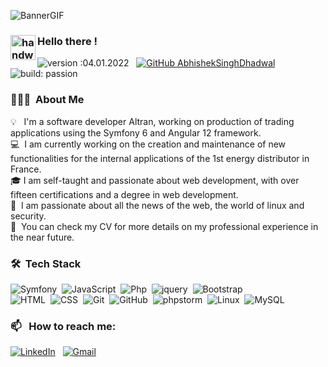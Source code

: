 ![BannerGIF](https://miro.medium.com/max/1400/1*gReLR6hZjwyBxHmfLN1AVw.gif)


### <img alt="handwavegif" src="https://user-images.githubusercontent.com/39513876/112366216-8cfe7400-8cfe-11eb-8116-7d3dbae20e97.gif" width='40' align="left"/> Hello there !
![version :04.01.2022](https://img.shields.io/badge/version-20.08.2021-informational) &nbsp;
[![GitHub AbhishekSinghDhadwal](https://img.shields.io/github/followers/MehdiAix?label=follow&style=social)](https://github.com/AbhishekSinghDhadwal)&nbsp;
![build: passion](https://img.shields.io/badge/build-passing-success)
### 👨🏻‍💻 &nbsp;About Me

💡 &nbsp; I'm a software developer Altran, working on production of trading applications using the Symfony 6 and Angular 12 framework. \
💻 &nbsp;I am currently working on the creation and maintenance of new functionalities for the internal applications of the 1st energy distributor in France. \
🎓&nbsp;I am self-taught and passionate about web development, with over fifteen certifications and a degree in web development.\
🌱 &nbsp;I am passionate about all the news of the web, the world of linux and security.\
📄 &nbsp;You can check my CV for more details on my professional experience in the near future.


### 🛠 &nbsp;Tech Stack

![Symfony](https://img.shields.io/badge/-symfony-05122A?style=flat&logo=symfony)&nbsp;
![JavaScript](https://img.shields.io/badge/-JavaScript-05122A?style=flat&logo=javascript)&nbsp;
![Php](https://img.shields.io/badge/-php-05122A?style=flat&logo=php&logoColor=777bb4)&nbsp;
![jquery](https://img.shields.io/badge/-jquery-05122A?style=flat&logo=jquery&logoColor=0769ad)&nbsp;
![Bootstrap](https://img.shields.io/badge/-Bootstrap-05122A?style=flat&logo=bootstrap&logoColor=7952b3)\
![HTML](https://img.shields.io/badge/-HTML-05122A?style=flat&logo=HTML5)&nbsp;
![CSS](https://img.shields.io/badge/-CSS-05122A?style=flat&logo=CSS3&logoColor=1572B6)&nbsp;
![Git](https://img.shields.io/badge/-Git-05122A?style=flat&logo=git)&nbsp;
![GitHub](https://img.shields.io/badge/-GitHub-05122A?style=flat&logo=github)&nbsp;
![phpstorm](https://img.shields.io/badge/-phpstorm-05122A?style=flat&logo=phpstorm&logoColor=000000)&nbsp;
![Linux](https://img.shields.io/badge/-Linux-05122A?&style=flat&logo=Linux&logoColor=fcc624)&nbsp;
![MySQL](https://img.shields.io/badge/-MySQL-05122A?&style=flat&logo=MySQL&logoColor=4479a1)&nbsp;

### 📫 &nbsp; How to reach me:


<a href="https://www.linkedin.com/in/mehdi-bougattaya/"><img alt="LinkedIn" src="https://img.shields.io/badge/linkedin%20-%230077B5.svg?&style=flat&logo=linkedin&logoColor=white"/></a> &nbsp;
<a href="mailto:mehdibougattaya.prive@gmail.com"><img alt="Gmail" src="https://img.shields.io/badge/Gmail-D14836?style=flat&logo=gmail&logoColor=white" /></a> &nbsp;

<!--
**AbhishekSinghDhadwal/AbhishekSinghDhadwal** is a ✨ _special_ ✨ repository because its `README.md` (this file) appears on your GitHub profile.

Here are some ideas to get you started:

- 🔭 I’m currently working on ...
- 🌱 I’m currently learning ...
- 👯 I’m looking to collaborate on ...
- 🤔 I’m looking for help with ...
- 💬 Ask me about ...
- 📫 How to reach me: ...
- 😄 Pronouns: ...
- ⚡ Fun fact: ...
-->







